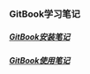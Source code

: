 ### GitBook学习笔记
##### [GitBook安装笔记](https://runing-time.github.io/gitbook_test/doc/GitBook/GitBook%E5%AE%89%E8%A3%85%E7%AC%94%E8%AE%B0.html)
##### [GitBook使用笔记](https://runing-time.github.io/gitbook_test/doc/GitBook/GitBook%E4%BD%BF%E7%94%A8%E7%AC%94%E8%AE%B0.html)

